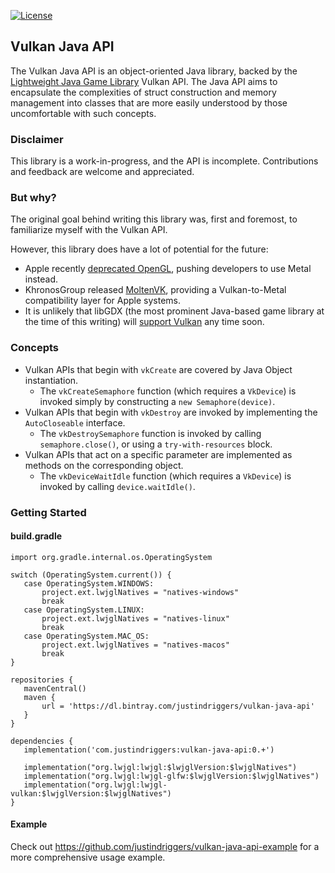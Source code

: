 [![License](https://img.shields.io/badge/license-MIT-blue.svg)](https://github.com/justindriggers/vulkan-java-api/blob/master/LICENSE.md)

## Vulkan Java API

The Vulkan Java API is an object-oriented Java library, backed by the
[Lightweight Java Game Library](https://www.lwjgl.org/) Vulkan API. The Java API aims to encapsulate the complexities
of struct construction and memory management into classes that are more easily understood by those uncomfortable with
such concepts.

### Disclaimer

This library is a work-in-progress, and the API is incomplete. Contributions and feedback are welcome and appreciated.

### But why?

The original goal behind writing this library was, first and foremost, to familiarize myself with the Vulkan API.

However, this library does have a lot of potential for the future:
- Apple recently [deprecated OpenGL](https://developer.apple.com/macos/whats-new/#deprecationofopenglandopencl), pushing
developers to use Metal instead.
- KhronosGroup released [MoltenVK](https://github.com/KhronosGroup/MoltenVK), providing a Vulkan-to-Metal compatibility
layer for Apple systems.
- It is unlikely that libGDX (the most prominent Java-based game library at the time of this writing) will
[support Vulkan](https://github.com/libgdx/libgdx/issues/3344#issuecomment-312908022) any time soon.

### Concepts

- Vulkan APIs that begin with `vkCreate` are covered by Java Object instantiation.
  - The `vkCreateSemaphore` function (which requires a `VkDevice`) is invoked simply by constructing a
  `new Semaphore(device)`.
- Vulkan APIs that begin with `vkDestroy` are invoked by implementing the `AutoCloseable` interface.
  - The `vkDestroySemaphore` function is invoked by calling `semaphore.close()`, or using a `try-with-resources` block.
- Vulkan APIs that act on a specific parameter are implemented as methods on the corresponding object.
  - The `vkDeviceWaitIdle` function (which requires a `VkDevice`) is invoked by calling `device.waitIdle()`.

### Getting Started

#### build.gradle

```
import org.gradle.internal.os.OperatingSystem
   
switch (OperatingSystem.current()) {
   case OperatingSystem.WINDOWS:
       project.ext.lwjglNatives = "natives-windows"
       break
   case OperatingSystem.LINUX:
       project.ext.lwjglNatives = "natives-linux"
       break
   case OperatingSystem.MAC_OS:
       project.ext.lwjglNatives = "natives-macos"
       break
}
   
repositories {
   mavenCentral()
   maven {
       url = 'https://dl.bintray.com/justindriggers/vulkan-java-api'
   }
}
   
dependencies {
   implementation('com.justindriggers:vulkan-java-api:0.+')

   implementation("org.lwjgl:lwjgl:$lwjglVersion:$lwjglNatives")
   implementation("org.lwjgl:lwjgl-glfw:$lwjglVersion:$lwjglNatives")
   implementation("org.lwjgl:lwjgl-vulkan:$lwjglVersion:$lwjglNatives")
}
```

#### Example

Check out https://github.com/justindriggers/vulkan-java-api-example for a more comprehensive usage example.